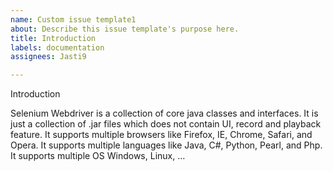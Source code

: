 ```yaml
---
name: Custom issue template1
about: Describe this issue template's purpose here.
title: Introduction
labels: documentation
assignees: Jasti9

---
```


Introduction

Selenium Webdriver is a collection of core java classes and interfaces. It is just a collection of .jar files which does not contain UI, record and playback feature. It supports multiple browsers like Firefox, IE, Chrome, Safari, and Opera. It supports multiple languages like Java, C#, Python, Pearl, and Php. It supports multiple OS Windows, Linux, …
